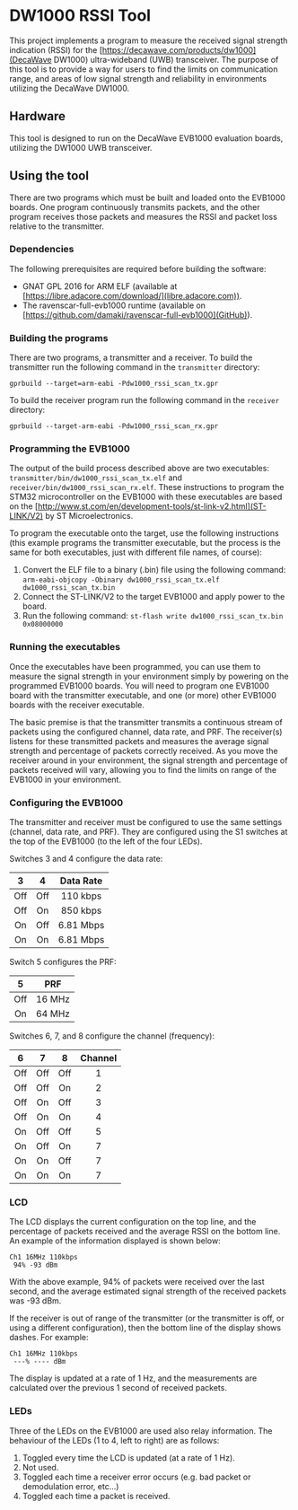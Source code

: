 # DW1000 RSSI Tool

This project implements a program to measure the received signal strength
indication (RSSI) for the [https://decawave.com/products/dw1000](DecaWave DW1000)
ultra-wideband (UWB) transceiver. The purpose of this tool is to provide a way
for users to find the limits on communication range, and areas of low signal
strength and reliability in environments utilizing the DecaWave DW1000.

## Hardware

This tool is designed to run on the DecaWave EVB1000 evaluation boards,
utilizing the DW1000 UWB transceiver.

## Using the tool

There are two programs which must be built and loaded onto the EVB1000 boards.
One program continuously transmits packets, and the other program receives those
packets and measures the RSSI and packet loss relative to the transmitter.

### Dependencies

The following prerequisites are required before building the software:
  * GNAT GPL 2016 for ARM ELF (available at [https://libre.adacore.com/download/](libre.adacore.com)).
  * The ravenscar-full-evb1000 runtime (available on [https://github.com/damaki/ravenscar-full-evb1000](GitHub)).

### Building the programs

There are two programs, a transmitter and a receiver. To build the transmitter
run the following command in the `transmitter` directory:

```
gprbuild --target=arm-eabi -Pdw1000_rssi_scan_tx.gpr
```

To build the receiver program run the following command in the `receiver`
directory:

```
gprbuild --target-arm-eabi -Pdw1000_rssi_scan_rx.gpr
```

### Programming the EVB1000

The output of the build process described above are two executables:
`transmitter/bin/dw1000_rssi_scan_tx.elf` and 
`receiver/bin/dw1000_rssi_scan_rx.elf`. These instructions to program the
STM32 microcontroller on the EVB1000 with these executables are based on the
[http://www.st.com/en/development-tools/st-link-v2.html](ST-LINK/V2) by
ST Microelectronics.

To program the executable onto the target, use the following instructions
(this example programs the transmitter executable, but the process is the same
for both executables, just with different file names, of course):
  1. Convert the ELF file to a binary (.bin) file using the following command:
     ```arm-eabi-objcopy -Obinary dw1000_rssi_scan_tx.elf dw1000_rssi_scan_tx.bin```
  2. Connect the ST-LINK/V2 to the target EVB1000 and apply power to the board.
  3. Run the following command:
     ```st-flash write dw1000_rssi_scan_tx.bin 0x08000000```
     
### Running the executables

Once the executables have been programmed, you can use them to measure the signal
strength in your environment simply by powering on the programmed EVB1000 boards.
You will need to program one EVB1000 board with the transmitter executable, and
one (or more) other EVB1000 boards with the receiver executable.

The basic premise is that the transmitter transmits a continuous stream of packets
using the configured channel, data rate, and PRF. The receiver(s) listens for these
transmitted packets and measures the average signal strength and percentage of
packets correctly received. As you move the receiver around in your environment,
the signal strength and percentage of packets received will vary, allowing you
to find the limits on range of the EVB1000 in your environment.

### Configuring the EVB1000

The transmitter and receiver must be configured to use the same settings
(channel, data rate, and PRF). They are configured using the S1 switches
at the top of the EVB1000 (to the left of the four LEDs).

Switches 3 and 4 configure the data rate:

|  3  |  4  | Data Rate |
|:---:|:---:|:---------:|
| Off | Off | 110 kbps  |
| Off | On  | 850 kbps  |
| On  | Off | 6.81 Mbps |
| On  | On  | 6.81 Mbps |

Switch 5 configures the PRF:

|  5  |  PRF   |
|:---:|:------:|
| Off | 16 MHz |
| On  | 64 MHz |

Switches 6, 7, and 8 configure the channel (frequency):

|  6  |  7  |  8  | Channel |
|:---:|:---:|:---:|:-------:|
| Off | Off | Off | 1       |
| Off | Off | On  | 2       |
| Off | On  | Off | 3       |
| Off | On  | On  | 4       |
| On  | Off | Off | 5       |
| On  | Off | On  | 7       |
| On  | On  | Off | 7       |
| On  | On  | On  | 7       |

### LCD

The LCD displays the current configuration on the top line, and the percentage
of packets received and the average RSSI on the bottom line. An example of the
information displayed is shown below:
```
Ch1 16MHz 110kbps
 94% -93 dBm
```

With the above example, 94% of packets were received over the last second, and
the average estimated signal strength of the received packets was -93 dBm.

If the receiver is out of range of the transmitter (or the transmitter is off,
or using a different configuration), then the bottom line of the display shows
dashes. For example:
```
Ch1 16MHz 110kbps
 ---% ---- dBm
```


The display is updated at a rate of 1 Hz, and the measurements are calculated 
over the previous 1 second of received packets.

### LEDs

Three of the LEDs on the EVB1000 are used also relay information. The behaviour
of the LEDs (1 to 4, left to right) are as follows:
  1. Toggled every time the LCD is updated (at a rate of 1 Hz).
  2. Not used.
  3. Toggled each time a receiver error occurs (e.g. bad packet or demodulation
     error, etc...)
  4. Toggled each time a packet is received.
